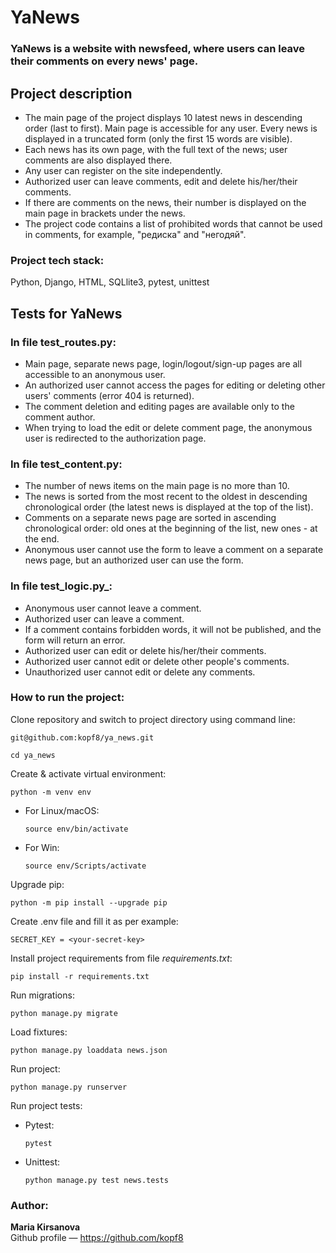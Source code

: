 # YaNews
### YaNews is a website with newsfeed, where users can leave their comments on every news' page.

## Project description

* The main page of the project displays 10 latest news in descending order (last to first).
Main page is accessible for any user. Every news is displayed in a truncated form (only the first 15 words are visible).
* Each news has its own page, with the full text of the news; user comments are also displayed there.
* Any user can register on the site independently.
* Authorized user can leave comments, edit and delete his/her/their comments.
* If there are comments on the news, their number is displayed on the main page in brackets under the news.
* The project code contains a list of prohibited words that cannot be used in comments, for example, "редиска" and "негодяй".

### Project tech stack:

Python, Django, HTML, SQLlite3, pytest, unittest

## Tests for YaNews

### In file test_routes.py:
* Main page, separate news page, login/logout/sign-up pages are all accessible to an anonymous user.
* An authorized user cannot access the pages for editing or deleting other users' comments (error 404 is returned).
* The comment deletion and editing pages are available only to the comment author.
* When trying to load the edit or delete comment page, the anonymous user is redirected to the authorization page.

### In file test_content.py:
* The number of news items on the main page is no more than 10.
* The news is sorted from the most recent to the oldest in descending chronological order (the latest news is displayed at the top of the list).
* Comments on a separate news page are sorted in ascending chronological order: old ones at the beginning of the list, new ones - at the end.
* Anonymous user cannot use the form to leave a comment on a separate news page, but an authorized user can use the form.

### In file test_logic.py_:
* Anonymous user cannot leave a comment.
* Authorized user can leave a comment.
* If a comment contains forbidden words, it will not be published, and the form will return an error.
* Authorized user can edit or delete his/her/their comments.
* Authorized user cannot edit or delete other people's comments.
* Unauthorized user cannot edit or delete any comments.

### How to run the project:

Clone repository and switch to project directory using command line:

```
git@github.com:kopf8/ya_news.git
```

```
cd ya_news
```

Create & activate virtual environment:

```
python -m venv env
```

* For Linux/macOS:

    ```
    source env/bin/activate
    ```

* For Win:

    ```
    source env/Scripts/activate
    ```

Upgrade pip:

```
python -m pip install --upgrade pip
```

Create .env file and fill it as per example:

```
SECRET_KEY = <your-secret-key>
```

Install project requirements from file _requirements.txt_:

```
pip install -r requirements.txt
```

Run migrations:

```
python manage.py migrate
```

Load fixtures:

```
python manage.py loaddata news.json
```

Run project:

```
python manage.py runserver
```

Run project tests:
* Pytest:

    ```
    pytest
    ```

* Unittest:

    ```
    python manage.py test news.tests
    ```

### Author:
**Maria Kirsanova**<br>
Github profile — https://github.com/kopf8